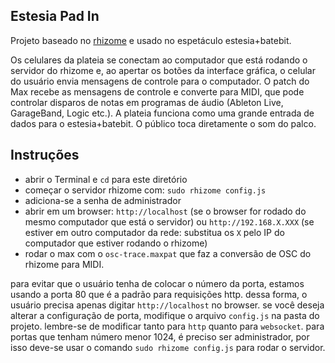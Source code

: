 Estesia Pad In
--------------

Projeto baseado no [rhizome](https://github.com/sebpiq/rhizome) e usado no espetáculo estesia+batebit.

Os celulares da plateia se conectam ao computador que está rodando o servidor do rhizome e, ao apertar os botões da interface gráfica, o celular do usuário envia mensagens de controle para o computador. O patch do Max recebe as mensagens de controle e converte para MIDI, que pode controlar disparos de notas em programas de áudio (Ableton Live, GarageBand, Logic etc.).
A plateia funciona como uma grande entrada de dados para o estesia+batebit. O público toca diretamente o som do palco.

Instruções
--------------

- abrir o Terminal e `cd` para este diretório
- começar o servidor rhizome com: `sudo rhizome config.js`
- adiciona-se a senha de administrador
- abrir em um browser: `http://localhost` (se o browser for rodado do mesmo computador que está o servidor) ou `http://192.168.X.XXX` (se estiver em outro computador da rede: substitua os `X` pelo IP do computador que estiver rodando o rhizome)
- rodar o max com o `osc-trace.maxpat` que faz a conversão de OSC do rhizome para MIDI.

para evitar que o usuário tenha de colocar o número da porta, estamos usando a porta 80 que é a padrão para requisições http.
dessa forma, o usuário precisa apenas digitar `http://localhost` no browser.
se você deseja alterar a configuração de porta, modifique o arquivo `config.js` na pasta do projeto.
lembre-se de modificar tanto para `http` quanto para `websocket`.
para portas que tenham número menor 1024, é preciso ser administrador, por isso deve-se usar o comando `sudo rhizome config.js` para rodar o servidor.

